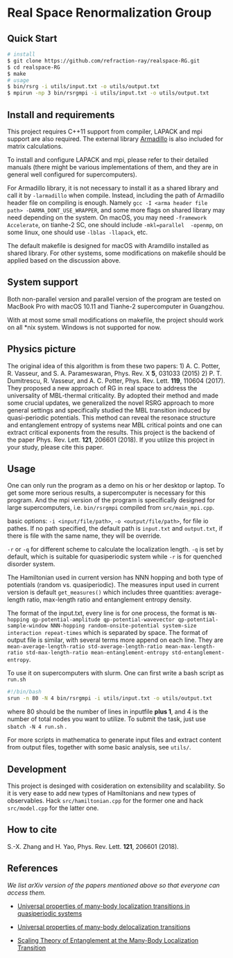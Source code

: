 # Real Space Renormalization Group

## Quick Start

```bash
# install
$ git clone https://github.com/refraction-ray/realspace-RG.git
$ cd realspace-RG
$ make 
# usage
$ bin/rsrg -i utils/input.txt -o utils/output.txt
$ mpirun -np 3 bin/rsrgmpi -i utils/input.txt -o utils/output.txt
```

## Install and requirements

This project requires C++11 support from compiler, LAPACK and mpi support are also required.  The external library [Armadillo](http://arma.sourceforge.net/) is also included for matrix calculations. 

To install and configure LAPACK and mpi, please refer to their detailed manuals (there might be various implementations of them, and they are in general well configured for supercomputers).

For Armadillo library, it is not necessary to install it as a shared library and call it by `-larmadillo` when compile. Instead, including the path of Armadillo header file on compiling is enough. Namely `gcc -I <arma header file path> -DARMA_DONT_USE_WRAPPER`, and some more flags on shared library may need depending on the system. On macOS, you may need `-framework Accelerate`, on tianhe-2 SC, one should include `-mkl=parallel  -openmp`, on some linux, one should use `-lblas -llapack`, etc.

The default makefile is designed for macOS with Aramdillo installed as shared library. For other systems, some modifications on makefile should be applied based on the discussion above.

## System support

Both non-parallel version and parallel version of the program are tested on MacBook Pro with macOS 10.11 and Tianhe-2 supercomputer in Guangzhou.

With at most some small modifications on makefile, the project should work on all *nix system. Windows is not supported for now.

## Physics picture

The original idea of this algorithm is from these two papers: 1) A. C. Potter, R. Vasseur, and S. A. Parameswaran, Phys. Rev. X **5**, 031033 (2015) 2)  P. T. Dumitrescu, R. Vasseur, and A. C. Potter, Phys. Rev. Lett. **119**, 110604 (2017). They proposed a new approach of RG in real space to address the universality of  MBL-thermal criticality. By adopted their method and made some crucial updates, we generalized the novel RSRG approach to more general settings and specifically studied the MBL transition induced by quasi-periodic potentials. This method can reveal the resonace structure and entanglement entropy of systems near MBL critical points and one can extract critical exponents from the results. This project is the backend of the paper Phys. Rev. Lett. **121**, 206601 (2018). If you utilize this project in your study, please cite this paper.

## Usage

One can only run the program as a demo on his or her desktop or laptop. To get some more serious results, a supercomputer is necessary for this program. And the mpi version of the program is specifically designed for large supercomputers, i.e. `bin/rsrgmpi` compiled from `src/main_mpi.cpp`.

basic options: `-i <input/file/path>`, `-o <output/file/path>`, for file io pathes. If no path specified, the default path is `input.txt` and `output.txt`, if there is file with the same name, they will be override.

`-r` or `-q` for different scheme to calculate the localization length. `-q` is set by default, which is suitable for quasiperiodic system while `-r` is for quenched disorder system.

The Hamiltonian used in current version has NNN hopping and both type of potentials (random vs. quasiperiodic). The measures input used in current version is default `get_measures()` which includes three quantities:  average-length ratio, max-length ratio and entanglement entropy density.

The format of the input.txt, every line is for one process, the format is `NN-hopping qp-potential-amplitude qp-potential-wavevector qp-potential-sample-window NNN-hopping random-onsite-potential system-size interaction repeat-times` which is separated by space. The format of output file is similar, with several terms more append on each line. They are `mean-average-length-ratio std-average-length-ratio mean-max-length-ratio std-max-length-ratio mean-entanglement-entropy std-entanglement-entropy`.

To use it on supercomputers with slurm. One can first write a bash script as `run.sh`

```bash
#!/bin/bash
srun -n 80 -N 4 bin/rsrgmpi -i utils/input.txt -o utils/output.txt
```

where 80 should be the number of lines in inputfile **plus 1**, and 4 is the number of total nodes you want to utilize. To submit the task, just use `sbatch -N 4 run.sh` .

For more scripts in mathematica to generate input files and extract content from output files, together with some basic analysis, see `utils/`.

## Development

This project is desinged with cosideration on extensibility and scalability. So it is very ease to add new types of Hamiltonians and new types of observables. Hack `src/hamiltonian.cpp` for the former one and hack `src/model.cpp` for the latter one.

## How to cite

S.-X. Zhang and H. Yao, Phys. Rev. Lett. **121**, 206601 (2018).

## References

*We list arXiv version of the papers mentioned above so that everyone can access them.*

* [Universal properties of many-body localization transitions in quasiperiodic systems](https://arxiv.org/abs/1805.05958)

* [Universal properties of many-body delocalization transitions](https://arxiv.org/abs/1501.03501)

* [Scaling Theory of Entanglement at the Many-Body Localization Transition](https://arxiv.org/abs/1701.04827)